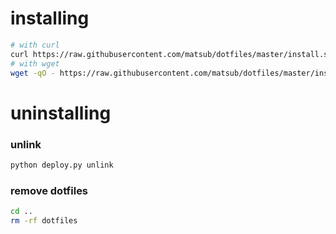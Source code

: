 installing
========

```sh
# with curl
curl https://raw.githubusercontent.com/matsub/dotfiles/master/install.sh | sh
# with wget
wget -qO - https://raw.githubusercontent.com/matsub/dotfiles/master/install.sh | sh
```

uninstalling
========

### unlink
```sh
python deploy.py unlink
```

### remove dotfiles
```sh
cd ..
rm -rf dotfiles
```
